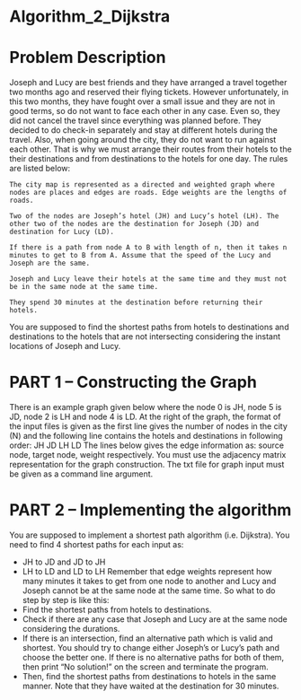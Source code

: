 # Algorithm_2_Dijkstra

# Problem Description
Joseph and Lucy are best friends and they have arranged a travel together two months ago and reserved their flying tickets. However unfortunately, in this two months, they have fought over a small issue and they are not in good terms, so do not want to face each other in any case. Even so, they did not cancel the travel since everything was planned before. They decided to do check-in separately and stay at different hotels during the travel. Also, when going around the city, they do not want to run against each other. That is why we must arrange their routes from their hotels to the their destinations and from destinations to the hotels for one day. The rules are listed below:
 
    The city map is represented as a directed and weighted graph where nodes are places and edges are roads. Edge weights are the lengths of roads.
    
    Two of the nodes are Joseph’s hotel (JH) and Lucy’s hotel (LH). The other two of the nodes are the destination for Joseph (JD) and destination for Lucy (LD).
    
    If there is a path from node A to B with length of n, then it takes n minutes to get to B from A. Assume that the speed of the Lucy and Joseph are the same.
    
    Joseph and Lucy leave their hotels at the same time and they must not be in the same node at the same time.
    
    They spend 30 minutes at the destination before returning their hotels.
You are supposed to find the shortest paths from hotels to destinations and destinations to the hotels that are not intersecting considering the instant locations of Joseph and Lucy.

# PART 1 – Constructing the Graph

There is an example graph given below where the node 0 is JH, node 5 is JD, node 2 is LH and node 4 is LD. At the right of the graph, the format of the input files is given as the first line gives the number of nodes in the city (N) and the following line contains the hotels and destinations in following order: JH JD LH LD
The lines below gives the edge information as: source node, target node, weight respectively.
You must use the adjacency matrix representation for the graph construction. The txt file for graph input must be given as a command line argument.


# PART 2 – Implementing the algorithm

You are supposed to implement a shortest path algorithm (i.e. Dijkstra). You need to find 4 shortest paths for each input as:
- JH to JD and JD to JH
- LH to LD and LD to LH
Remember that edge weights represent how many minutes it takes to get from one node to another and Lucy and Joseph cannot be at the same node at the same time.
So what to do step by step is like this:
- Find the shortest paths from hotels to destinations.
- Check if there are any case that Joseph and Lucy are at the same node
considering the durations.
- If there is an intersection, find an alternative path which is valid and shortest. You
should try to change either Joseph’s or Lucy’s path and choose the better one. If there is no alternative paths for both of them, then print “No solution!” on the screen and terminate the program.
- Then, find the shortest paths from destinations to hotels in the same manner. Note that they have waited at the destination for 30 minutes.
  
